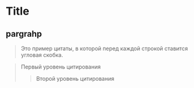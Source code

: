 Title
========================
pargrahp
-------------------------

>Это пример цитаты,
>в которой перед каждой строкой
>ставится угловая скобка.

> Первый уровень цитирования
>> Второй уровень цитирования
